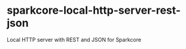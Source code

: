 sparkcore-local-http-server-rest-json
=====================================

Local HTTP server with REST and JSON for Sparkcore
